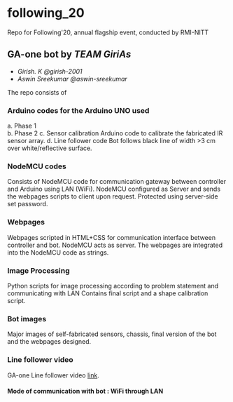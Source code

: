 # following_20
Repo for Following'20, annual flagship event, conducted by RMI-NITT

## GA-one bot by *TEAM GiriAs*

- *Girish. K @girish-2001*
- *Aswin Sreekumar @aswin-sreekumar*

The repo consists of

### Arduino codes for the Arduino UNO used
  a. Phase 1<br />
  b. Phase 2
  c. Sensor calibration
        Arduino code to calibrate the fabricated IR sensor array. 
  d. Line follower code
        Bot follows black line of width >3 cm over white/reflective surface.
    
### NodeMCU codes
   Consists of NodeMCU code for communication gateway between controller and Arduino using LAN (WiFi).
   NodeMCU configured as Server and sends the webpages scripts to client upon request.
   Protected using server-side set password.

### Webpages
   Webpages scripted in HTML+CSS for communication interface between controller and bot.
   NodeMCU acts as server.
   The webpages are integrated into the NodeMCU code as strings.

### Image Processing
   Python scripts for image processing according to problem statement and communicating with LAN
   Contains final script and a shape calibration script.

### Bot images
   Major images of self-fabricated sensors, chassis, final version of the bot and the webpages designed.

### Line follower video
   GA-one Line follower video [link](https://drive.google.com/file/d/158Cxl4eY8iHhrx6XS4xw1NNQDg3edp1A/view?usp=sharing/).
   
#### Mode of communication with bot : WiFi through LAN
